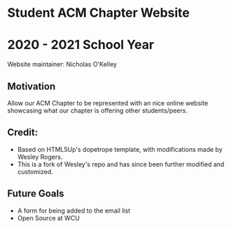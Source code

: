# Student ACM Chapter Website

# 2020 - 2021 School Year

Website maintainer: Nicholas O'Kelley

## Motivation

Allow our ACM Chapter to be represented with an nice online website showcasing
what our chapter is offering other students/peers.

## Credit:

- Based on HTML5Up's dopetrope template, with modifications made by Wesley Rogers.
- This is a fork of Wesley's repo and has since been further modified and customized.

## Future Goals

- A form for being added to the email list
- Open Source at WCU
